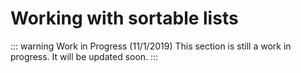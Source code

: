 # Working with sortable lists

::: warning Work in Progress (11/1/2019)
This section is still a work in progress. It will be updated soon.
:::
